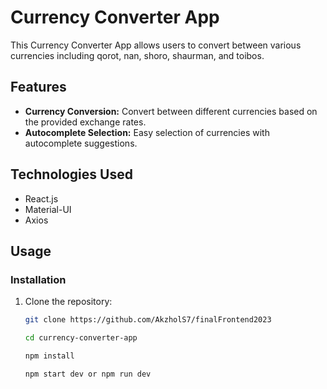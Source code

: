 # Currency Converter App

This Currency Converter App allows users to convert between various currencies including qorot, nan, shoro, shaurman, and toibos.

## Features

- **Currency Conversion:** Convert between different currencies based on the provided exchange rates.
- **Autocomplete Selection:** Easy selection of currencies with autocomplete suggestions.

## Technologies Used

- React.js
- Material-UI
- Axios

## Usage

### Installation

1. Clone the repository:

   ```bash
   git clone https://github.com/AkzholS7/finalFrontend2023

   cd currency-converter-app

   npm install

   npm start dev or npm run dev
